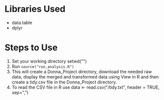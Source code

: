 Libraries Used
=======================
- data.table
- dplyr

Steps to Use
=======================
1. Set your working directory setwd("<path>")
2. Run ```source("run_analysis.R")```
3. This will create a Donna_Project directory, download the needed raw data, display the merged and transformed data using View in R and then create a tidy.csv file in the Donna_Project directory.
4. To read the CSV file in R use data <- read.csv("<filepath>/tidy.txt", header = TRUE, sep=",")
